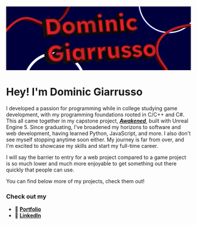 ![Banner](./Banner.png)

# Hey! I'm Dominic Giarrusso

I developed a passion for programming while in college studying game development, with my programming foundations rooted in C/C++ and C#. This all came together in my capstone project, [**_Awakened_**](https://domgiarrusso.itch.io/awakened), built with Unreal Engine 5. Since graduating, I've broadened my horizons to software and web development, having learned Python, JavaScript, and more. I also don't see myself stopping anytime soon either. My journey is far from over, and I'm excited to showcase my skills and start my full-time career.

I will say the barrier to entry for a web project compared to a game project is so much lower and much more enjoyable to get something out there quickly that people can use.

You can find below more of my projects, check them out!

### Check out my

-   📄 [**Portfolio**](https://www.dominicgiarrusso.com/)
-   🔗 [**LinkedIn**](https://www.linkedin.com/in/domgiarrusso/)
